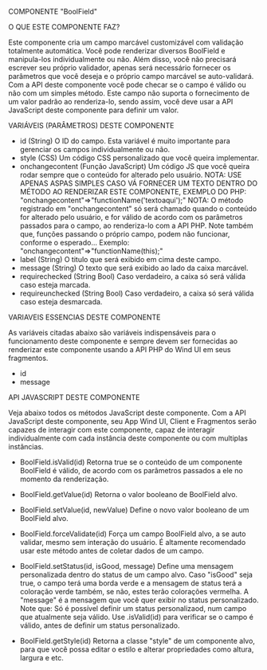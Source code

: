 COMPONENTE "BoolField"

O QUE ESTE COMPONENTE FAZ?

Este componente cria um campo marcável customizável com validação totalmente automática. Você pode renderizar diversos BoolField e manipula-los
individualmente ou não. Além disso, você não precisará escrever seu próprio validador, apenas será necessário fornecer os parâmetros que você
deseja e o próprio campo marcável se auto-validará. Com a API deste componente você pode checar se o campo é válido ou não com um simples método.
Este campo não suporta o fornecimento de um valor padrão ao renderiza-lo, sendo assim, você deve usar a API JavaScript deste componente para
definir um valor.

VARIÁVEIS (PARÂMETROS) DESTE COMPONENTE

- id (String)
    O ID do campo. Esta variável é muito importante para gerenciar os campos individualmente ou não.
- style (CSS)
    Um código CSS personalizado que você queira implementar.
- onchangecontent (Função JavaScript)
    Um código JS que você queira rodar sempre que o conteúdo for alterado pelo usuário.
    NOTA: USE APENAS ASPAS SIMPLES CASO VÁ FORNECER UM TEXTO DENTRO DO MÉTODO AO RENDERIZAR ESTE COMPONENTE, EXEMPLO DO PHP: "onchangecontent"=>"functionName('textoaqui');"
    NOTA: O método registrado em "onchangecontent" só será chamado quando o conteúdo for alterado pelo usuário, e for válido de acordo com os parâmetros
          passados para o campo, ao renderiza-lo com a API PHP. Note também que, funções passando o próprio campo, podem não funcionar, conforme o esperado...
          Exemplo: "onchangecontent"=>"functionName(this);"
- label (String)
    O titulo que será exibido em cima deste campo.
- message (String)
    O texto que será exibido ao lado da caixa marcável.
- requirechecked (String Bool)
    Caso verdadeiro, a caixa só será válida caso esteja marcada.
- requireunchecked (String Bool)
    Caso verdadeiro, a caixa só será válida caso esteja desmarcada.

VARIAVEIS ESSENCIAS DESTE COMPONENTE

As variáveis citadas abaixo são variáveis indispensáveis para o funcionamento deste componente e sempre devem ser fornecidas ao renderizar este componente
usando a API PHP do Wind UI em seus fragmentos.

- id
- message

API JAVASCRIPT DESTE COMPONENTE

Veja abaixo todos os métodos JavaScript deste componente. Com a API JavaScript deste componente, seu App Wind UI, Client e Fragmentos serão capazes de
interagir com este componente, capaz de interagir individualmente com cada instância deste componente ou com multiplas instâncias.

- BoolField.isValid(id)
    Retorna true se o conteúdo de um componente BoolField é válido, de acordo com os parâmetros passados a ele no momento da renderização.

- BoolField.getValue(id)
    Retorna o valor booleano de BoolField alvo.
    
- BoolField.setValue(id, newValue)
    Define o novo valor booleano de um BoolField alvo.

- BoolField.forceValidate(id)
    Força um campo BoolField alvo, a se auto validar, mesmo sem interação do usuário. É altamente recomendado usar este método antes de coletar dados de
    um campo.

- BoolField.setStatus(id, isGood, message)
    Define uma mensagem personalizada dentro do status de um campo alvo. Caso "isGood" seja true, o campo terá uma borda verde e a mensagem de status terá
    a coloração verde também, se não, estes terão colorações vermelha.
    A "message" é a mensagem que você quer exibir no status personalizado.
    Note que: Só é possível definir um status personalizaod, num campo que atualmente seja válido. Use .isValid(id) para verificar se o campo é válido,
    antes de definir um status personalizado.

- BoolField.getStyle(id)
    Retorna a classe "style" de um componente alvo, para que você possa editar o estilo e alterar propriedades como altura, largura e etc.